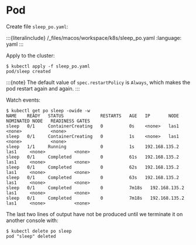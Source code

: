 # Pod

Create file `sleep_po.yaml`:

:::{literalinclude} /_files/macos/workspace/k8s/sleep_po.yaml
:language: yaml
:::

Apply to the cluster:

```console
$ kubectl apply -f sleep_po.yaml
pod/sleep created
```

:::{note}
The default value of `spec.restartPolicy` is `Always`, which makes the pod restart again and again.
:::

Watch events:

```console
$ kubectl get po sleep -owide -w
NAME    READY   STATUS              RESTARTS   AGE   IP       NODE     NOMINATED NODE   READINESS GATES
sleep   0/1     ContainerCreating   0          0s    <none>   las1     <none>           <none>
sleep   0/1     ContainerCreating   0          1s    <none>   las1     <none>           <none>
sleep   1/1     Running             0          1s    192.168.135.2   las1     <none>           <none>
sleep   0/1     Completed           0          61s   192.168.135.2   las1     <none>           <none>
sleep   0/1     Completed           0          62s   192.168.135.2   las1     <none>           <none>
sleep   0/1     Completed           0          63s   192.168.135.2   las1     <none>           <none>
sleep   0/1     Completed           0          7m18s   192.168.135.2   las1     <none>           <none>
sleep   0/1     Completed           0          7m18s   192.168.135.2   las1     <none>           <none>
```

The last two lines of output have not be produced until we terminate it on another console with:

```console
$ kubectl delete po sleep
pod "sleep" deleted
```
